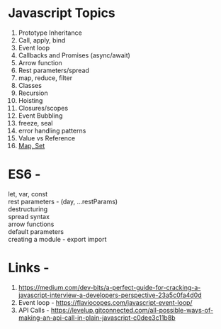# Javascript Topics

1) Prototype Inheritance
2) Call, apply, bind
3) Event loop
4) Callbacks and Promises (async/await)
5) Arrow function
6) Rest parameters/spread
7) map, reduce, filter
8) Classes
9) Recursion
10) Hoisting
11) Closures/scopes
12) Event Bubbling
13) freeze, seal
14) error handling patterns
15) Value vs Reference
16) [Map, Set](https://javascript.info/map-set)


# ES6 -

let, var, const <br>
rest parameters - (day, ...restParams) <br>
destructuring <br>
spread syntax <br>
arrow functions <br>
default parameters <br>
creating a module - export import <br>


# Links - 

1) https://medium.com/dev-bits/a-perfect-guide-for-cracking-a-javascript-interview-a-developers-perspective-23a5c0fa4d0d
2) Event loop - https://flaviocopes.com/javascript-event-loop/
3) API Calls - https://levelup.gitconnected.com/all-possible-ways-of-making-an-api-call-in-plain-javascript-c0dee3c11b8b

